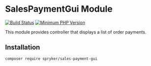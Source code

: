 
# SalesPaymentGui Module
[![Build Status](https://travis-ci.org/spryker/sales-payment-gui.svg)](https://travis-ci.org/spryker/sales-payment-gui)
[![Minimum PHP Version](https://img.shields.io/badge/php-%3E%3D%207.3-8892BF.svg)](https://php.net/)

This module provides controller that displays a list of order payments.

## Installation

```
composer require spryker/sales-payment-gui
```
